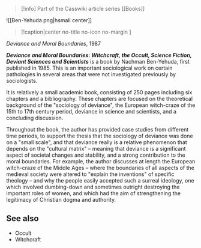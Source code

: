 > [!info] Part of the Casswiki article series [[Books]]

![[Ben-Yehuda.png|hsmall center]]
> [!caption|center no-title no-icon no-margin ]
> 
_Deviance and Moral Boundaries_, 1987

_**Deviance and Moral Boundaries: Witchcraft, the Occult, Science Fiction, Deviant Sciences and Scientists**_ is a book by Nachman Ben-Yehuda, first published in 1985. This is an important sociological work on certain pathologies in several areas that were not investigated previously by sociologists.

It is relatively a small academic book, consisting of 250 pages including six chapters and a bibliography. These chapters are focused on the theoretical background of the "sociology of deviance", the European witch-craze of the 15th to 17th century period, deviance in science and scientists, and a concluding discussion.

Throughout the book, the author has provided case studies from different time periods, to support the thesis that the sociology of deviance was done on a "small scale", and that deviance really is a relative phenomenon that depends on the "cultural matrix" – meaning that deviance is a significant aspect of societal changes and stability, and a strong contribution to the moral boundaries. For example, the author discusses at length the European witch-craze of the Middle Ages – where the boundaries of all aspects of the medieval society were altered to "explain the inventions" of specific theology – and why the people easily accepted such a surreal ideology, one which involved dumbing-down and sometimes outright destroying the important roles of women, and which had the aim of strengthening the legitimacy of Christian dogma and authority.

See also
--------

*   Occult
*   Witchcraft